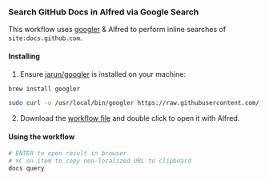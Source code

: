 ### Search GitHub Docs in Alfred via Google Search

This workflow uses [googler](https://github.com/jarun/googler) & Alfred to perform inline searches of `site:docs.github.com`.

#### Installing

1. Ensure [jarun/googler](https://github.com/jarun/googler) is installed on your machine:

```sh
brew install googler
```

```sh
sudo curl -o /usr/local/bin/googler https://raw.githubusercontent.com/jarun/googler/v4.2/googler && sudo chmod +x /usr/local/bin/googler
```

2. Download the [workflow file](https://github.com/joshuawalker/gh-docs-alfred/raw/main/gh-docs-alfred.alfredworkflow) and double click to open it with Alfred.

#### Using the workflow

```sh
# ENTER to open result in browser
# ⌘C on item to copy non-localized URL to clipboard
docs query
```
